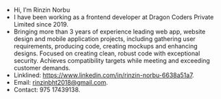 - Hi, I’m Rinzin Norbu
- I have been working as a frontend developer at Dragon Coders Private Limited since 2019.
- Bringing more than 3 years of experience leading web app, website design and mobile application projects, including gathering user requirements, producing code, creating mockups and enhancing designs. Focused on creating clean, robust code with exceptional security. Achieves compatibility targets while meeting and exceeding customer demands.
- Linklined: https://www.linkedin.com/in/rinzin-norbu-6638a51a7.
- Email: rinzinbht2018@gmail.com.
- Contact: 975 17439138.

<!---
Rinzin2018/Rinzin2018 is a ✨ special ✨ repository because its `README.md` (this file) appears on your GitHub profile.
You can click the Preview link to take a look at your changes.
--->

